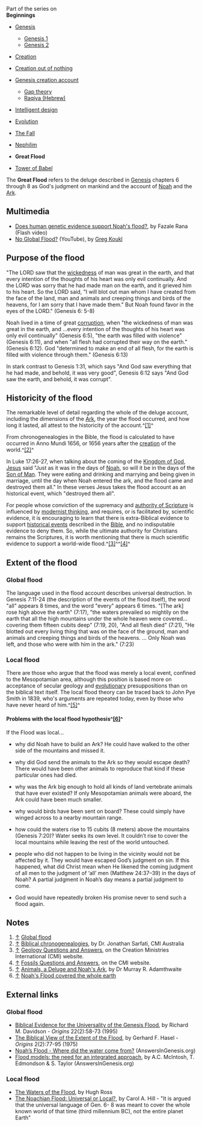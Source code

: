 Part of the series on  
**Beginnings**
-   [Genesis](Genesis "Genesis")
    -   [Genesis 1](Genesis_1 "Genesis 1")
    -   [Genesis 2](Genesis_2 "Genesis 2")

-   [Creation](Creation "Creation")
-   [Creation out of nothing](Creation_out_of_nothing "Creation out of nothing")
-   [Genesis creation account](Genesis_creation_account "Genesis creation account")
    -   [Gap theory](Gap_theory "Gap theory")
    -   [Raqiya (Hebrew)](Raqiya_(Hebrew) "Raqiya (Hebrew)")

-   [Intelligent design](Intelligent_design "Intelligent design")
-   [Evolution](Evolution "Evolution")
-   [The Fall](The_Fall "The Fall")
-   [Nephilim](Nephilim "Nephilim")
-   **Great Flood**
-   [Tower of Babel](Tower_of_Babel "Tower of Babel")

The **Great Flood** refers to the deluge described in
[Genesis](Genesis "Genesis") chapters 6 through 8 as God's judgment
on mankind and the account of [Noah](Noah "Noah") and the
[Ark](Noah's_Ark "Noah's Ark").

## Multimedia

-   [Does human genetic evidence support Noah's flood?](http://www.reasons.org/resources/multimedia/rtbvideo/flood.html),
    by Fazale Rana (Flash video)
-   [No Global Flood?](http://www.youtube.com/watch?v=aLmdwZHWIPg&feature=feedu)
    (YouTube), by [Greg Koukl](Greg_Koukl "Greg Koukl")

## Purpose of the flood

"The LORD saw that the [wickedness](Wickedness "Wickedness") of man
was great in the earth, and that every intention of the thoughts of
his heart was only evil continually. And the LORD was sorry that he
had made man on the earth, and it grieved him to his heart. So the
LORD said, "I will blot out man whom I have created from the face
of the land, man and animals and creeping things and birds of the
heavens, for I am sorry that I have made them." But Noah found
favor in the eyes of the LORD." (Genesis 6: 5-8)

Noah lived in a time of great
[corruption](Total_depravity "Total depravity"), when "the
wickedness of man was great in the earth, and ...every intention of
the thoughts of his heart was only evil continually" (Genesis 6:5),
"the earth was filled with violence" (Genesis 6:11), and when "all
flesh had corrupted their way on the earth." (Genesis 6:12). God
"determined to make an end of all flesh, for the earth is filled
with violence through them." (Genesis 6:13)

In stark contrast to Genesis 1:31, which says "And God saw
everything that he had made, and behold, it was very good", Genesis
6:12 says "And God saw the earth, and behold, it was corrupt".

## Historicity of the flood

The remarkable level of detail regarding the whole of the deluge
account, including the dimensions of the
[Ark](Noah's_Ark "Noah's Ark"), the year the flood occurred, and
how long it lasted, all attest to the historicity of the
account.^[[1]](#note-0)^

From chronogenealogies in the Bible, the flood is calculated to
have occurred in Anno Mundi 1656, or 1656 years after the
[creation](Creation "Creation") of the world.^[[2]](#note-1)^

In Luke 17:26-27, when talking about the coming of the
[Kingdom of God](Kingdom_of_God "Kingdom of God"),
[Jesus](Jesus "Jesus") said "Just as it was in the days of
[Noah](Noah "Noah"), so will it be in the days of the
[Son of Man](Son_of_Man "Son of Man"). They were eating and
drinking and marrying and being given in marriage, until the day
when Noah entered the ark, and the flood came and destroyed them
all." In these verses Jesus takes the flood account as an
historical event, which "destroyed them all".

For people whose conviction of the supremacy and
[authority of Scripture](Authority_of_the_Bible "Authority of the Bible")
is influenced by [modernist thinking](Modernism "Modernism"), and
requires, or is facilitated by, scientific evidence, it is
encouraging to learn that there is extra-Biblical evidence to
support
[historical events](Biblical_archaeology "Biblical archaeology")
described in the [Bible](Bible "Bible"), and no indisputable
evidence to deny them. So, while the ultimate authority for
Christians remains the Scriptures, it is worth mentioning that
there is much scientific evidence to support a world-wide
flood.^[[3]](#note-2)^^[[4]](#note-3)^

## Extent of the flood

### Global flood

The language used in the flood account describes universal
destruction. In Genesis 7:11-24 (the description of the events of
the flood itself), the word "all" appears 8 times, and the word
"every" appears 6 times. "[The ark] rose high above the earth"
(7:17), "the waters prevailed so mightily on the earth that all the
high mountains under the whole heaven were covered... covering them
fifteen cubits deep" (7:19, 20), "And all flesh died" (7:21), "He
blotted out every living thing that was on the face of the ground,
man and animals and creeping things and birds of the heavens. ...
Only Noah was left, and those who were with him in the ark."
(7:23)

### Local flood

There are those who argue that the flood was merely a local event,
confined to the Mesopotamian area, although this position is based
more on acceptance of secular geology and
[evolutionary](Evolution "Evolution") presuppositions than on the
biblical text itself. The local flood theory can be traced back to
John Pye Smith in 1839, who's arguments are repeated today, even by
those who have never heard of him.^[[5]](#note-4)^

#### Problems with the local flood hypothesis^[[6]](#note-5)^

If the Flood was local...

-   why did Noah have to build an Ark? He could have walked to the
    other side of the mountains and missed it.

-   why did God send the animals to the Ark so they would escape
    death? There would have been other animals to reproduce that kind
    if these particular ones had died.

-   why was the Ark big enough to hold all kinds of land vertebrate
    animals that have ever existed? If only Mesopotamian animals were
    aboard, the Ark could have been much smaller.

-   why would birds have been sent on board? These could simply
    have winged across to a nearby mountain range.

-   how could the waters rise to 15 cubits (8 meters) above the
    mountains (Genesis 7:20)? Water seeks its own level. It couldn’t
    rise to cover the local mountains while leaving the rest of the
    world untouched.
-   people who did not happen to be living in the vicinity would
    not be affected by it. They would have escaped God’s judgment on
    sin. If this happened, what did Christ mean when He likened the
    coming judgment of all men to the judgment of ‘all’ men (Matthew
    24:37–39) in the days of Noah? A partial judgment in Noah’s day
    means a partial judgment to come.

-   God would have repeatedly broken His promise never to send such
    a flood again.

## Notes

1.  [↑](#ref-0)
    [Global flood](http://creationwiki.org/Global_flood)
2.  [↑](#ref-1)
    [Biblical chronogenealogies](http://creation.com/biblical-chronogenealogies),
    by Dr. Jonathan Sarfati, CMI Australia
3.  [↑](#ref-2)
    [Geology Questions and Answers](http://creation.com/geology-questions-and-answers),
    on the Creation Ministries International (CMI) website.
4.  [↑](#ref-3)
    [Fossils Questions and Answers](http://creation.com/fossils-questions-and-answers),
    on the CMI website.
5.  [↑](#ref-4)
    [Animals, a Deluge and Noah's Ark](http://creation.com/church-leader-aghast-at-belief-in-a-worldwide-flood#mra1),
    by Dr Murray R. Adamthwaite
6.  [↑](#ref-5)
    [Noah's Flood covered the whole earth](http://creation.com/noahs-flood-covered-the-whole-earth)

## External links

### Global flood

-   [Biblical Evidence for the Universality of the Genesis Flood](http://www.grisda.org/origins/22058.htm),
    by Richard M. Davidson - *Origins* 22(2):58-73 (1995)
-   [The Biblical View of the Extent of the Flood](http://www.grisda.org/origins/02077.htm),
    by Gerhard F. Hasel - *Origins* 2(2):77-95 (1975)
-   [Noah’s Flood - Where did the water come from?](http://www.answersingenesis.org/home/area/tools/flood-waters.asp)
    (AnswersInGenesis.org)
-   [Flood models: the need for an integrated approach](http://www.answersingenesis.org/tj/v14/i1/flood_models.asp),
    by A.C. McIntosh, T. Edmondson & S. Taylor (AnswersInGenesis.org)

### Local flood

-   [The Waters of the Flood](http://www.reasons.org/resources/apologetics/flood.shtml),
    by Hugh Ross
-   [The Noachian Flood: Universal or Local?](http://www.asa3.org/asa/PSCF/2002/PSCF9-02Hill.pdf),
    by Carol A. Hill - "It is argued that the universal language of
    Gen. 6- 8 was meant to cover the whole known world of that time
    (third millennium BC), not the entire planet Earth"



